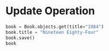 # Update Operation

```python
book = Book.objects.get(title="1984")
book.title = "Nineteen Eighty-Four"
book.save()
book